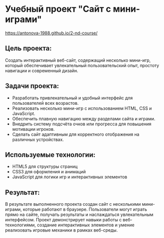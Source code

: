 # **Учебный проект "Сайт с мини-играми"**

https://antonova-1988.github.io/2-nd-course/

## Цель проекта: 
Создать интерактивный веб-сайт, содержащий несколько мини-игр, который обеспечивает увлекательный пользовательский опыт, простоту навигации и современный дизайн.

## Задачи проекта:

* Разработать привлекательный и удобный интерфейс для пользователей всех возрастов.
* Реализовать несколько мини-игр с использованием HTML, CSS и JavaScript.
* Обеспечить плавную навигацию между разделами сайта и играми.
* Внедрить систему подсчёта очков или прогресса для повышения мотивации игроков.
* Сделать сайт адаптивным для корректного отображения на различных устройствах.

## Используемые технологии:

* HTML5 для структуры страниц
* CSS3 для оформления и анимаций
* JavaScript для логики игр и интерактивных элементов

## Результат: 
В результате выполненного проекта создан сайт с несколькими мини-играми, которые работают в браузере. Пользователи могут играть прямо на сайте, получать результаты и наслаждаться увлекательным интерфейсом. Проект демонстрирует навыки работы с веб-технологиями, создание интерактивных элементов и умение реализовать игровые механики в рамках веб-среды.
